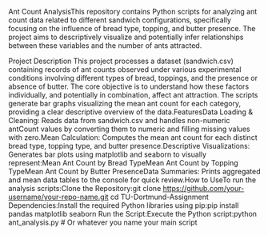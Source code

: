 Ant Count AnalysisThis repository contains Python scripts for analyzing ant count data related to different sandwich configurations, specifically focusing on the influence of bread type, topping, and butter presence. The project aims to descriptively visualize and potentially infer relationships between these variables and the number of ants attracted.


Project Description
This project processes a dataset (sandwich.csv) containing records of ant counts observed under various experimental conditions involving different types of bread, toppings, and the presence or absence of butter. The core objective is to understand how these factors individually, and potentially in combination, affect ant attraction. The scripts generate bar graphs visualizing the mean ant count for each category, providing a clear descriptive overview of the data.FeaturesData Loading & Cleaning: Reads data from sandwich.csv and handles non-numeric antCount values by converting them to numeric and filling missing values with zero.Mean Calculation: Computes the mean ant count for each distinct bread type, topping type, and butter presence.Descriptive Visualizations: Generates bar plots using matplotlib and seaborn to visually represent:Mean Ant Count by Bread TypeMean Ant Count by Topping TypeMean Ant Count by Butter PresenceData Summaries: Prints aggregated and mean data tables to the console for quick review.How to UseTo run the analysis scripts:Clone the Repository:git clone https://github.com/your-username/your-repo-name.git
cd TU-Dortmund-Assignment
Dependencies:Install the required Python libraries using pip:pip install pandas matplotlib seaborn
Run the Script:Execute the Python script:python ant_analysis.py # Or whatever you name your main script
